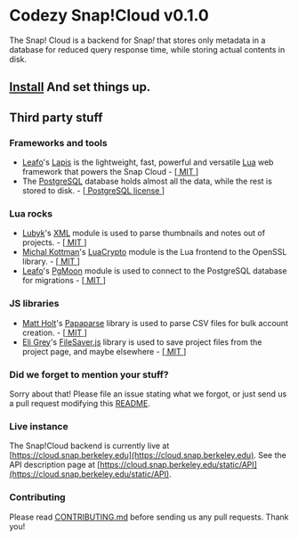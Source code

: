 # Codezy Snap!Cloud v0.1.0

The Snap! Cloud is a backend for Snap<i>!</i> that stores only metadata in a database for reduced query response time, while storing actual contents in disk.

## [Install](./INSTALL.md) And set things up.


## Third party stuff
### Frameworks and tools
* [Leafo](http://leafo.net/)'s [Lapis](http://leafo.net/lapis/) is the lightweight, fast, powerful and versatile [Lua](http://lua.org) web framework that powers the Snap Cloud - [[ MIT ](https://opensource.org/licenses/MIT)]
* The [PostgreSQL](https://www.postgresql.org/) database holds almost all the data, while the rest is stored to disk. - [[ PostgreSQL license ](https://www.postgresql.org/about/licence/)]

### Lua rocks
* [Lubyk](https://github.com/lubyk)'s [XML](https://luarocks.org/modules/luarocks/xml) module is used to parse thumbnails and notes out of projects. - [[ MIT ](https://opensource.org/licenses/MIT)]
* [Michal Kottman](https://github.com/mkottman)'s [LuaCrypto](https://luarocks.org/modules/luarocks/luacrypto) module is the Lua frontend to the OpenSSL library. - [[ MIT ](https://opensource.org/licenses/MIT)]
* [Leafo](http://leafo.net/)'s [PgMoon](https://luarocks.org/modules/leafo/pgmoon) module is used to connect to the PostgreSQL database for migrations - [[ MIT ](https://opensource.org/licenses/MIT)]

### JS libraries
* [Matt Holt](https://github.com/mholt)'s [Papaparse](https://www.papaparse.com) library is used to parse CSV files for bulk account creation. - [[ MIT ](https://opensource.org/licenses/MIT)]
* [Eli Grey](https://github.com/eligrey)'s [FileSaver.js](https://github.com/eligrey/FileSaver.js/) library is used to save project files from the project page, and maybe elsewhere - [[ MIT ](https://opensource.org/licenses/MIT)]

### Did we forget to mention your stuff?
Sorry about that! Please file an issue stating what we forgot, or just send us a pull request modifying this [README](https://github.com/bromagosa/beetleCloud/edit/master/README.md).

### Live instance
The Snap!Cloud backend is currently live at [https://cloud.snap.berkeley.edu](https://cloud.snap.berkeley.edu). See the API description page at [https://cloud.snap.berkeley.edu/static/API](https://cloud.snap.berkeley.edu/static/API).

### Contributing
Please read [CONTRIBUTING.md](CONTRIBUTING.md) before sending us any pull requests. Thank you!
